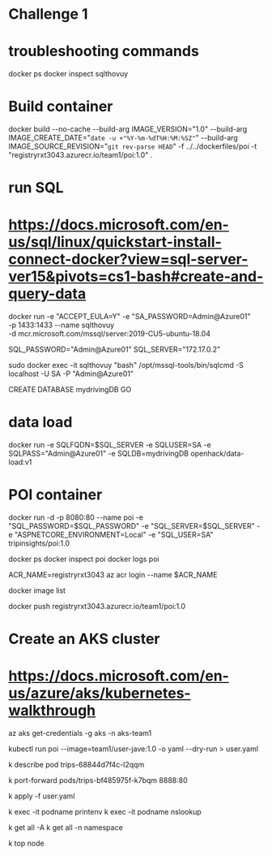 # Challenge 1

# troubleshooting commands

docker ps
docker inspect sqlthovuy

# Build container

docker build --no-cache --build-arg IMAGE_VERSION="1.0" --build-arg IMAGE_CREATE_DATE="`date -u +"%Y-%m-%dT%H:%M:%SZ"`" --build-arg IMAGE_SOURCE_REVISION="`git rev-parse HEAD`" -f ../../dockerfiles/poi -t "registryrxt3043.azurecr.io/team1/poi:1.0" .

# run SQL
# https://docs.microsoft.com/en-us/sql/linux/quickstart-install-connect-docker?view=sql-server-ver15&pivots=cs1-bash#create-and-query-data

docker run -e "ACCEPT_EULA=Y" -e "SA_PASSWORD=Admin@Azure01" \
   -p 1433:1433 --name sqlthovuy \
   -d mcr.microsoft.com/mssql/server:2019-CU5-ubuntu-18.04

SQL_PASSWORD="Admin@Azure01"
SQL_SERVER="172.17.0.2"

sudo docker exec -it sqlthovuy "bash"
/opt/mssql-tools/bin/sqlcmd -S localhost -U SA -P "Admin@Azure01"

CREATE DATABASE mydrivingDB
GO

# data load
docker run -e SQLFQDN=$SQL_SERVER -e SQLUSER=SA -e SQLPASS="Admin@Azure01" -e SQLDB=mydrivingDB openhack/data-load:v1
  
# POI container
docker run -d -p 8080:80 --name poi -e "SQL_PASSWORD=$SQL_PASSWORD" -e "SQL_SERVER=$SQL_SERVER" -e "ASPNETCORE_ENVIRONMENT=Local" -e "SQL_USER=SA" tripinsights/poi:1.0

docker ps
docker inspect poi
docker logs poi

ACR_NAME=registryrxt3043
az acr login --name $ACR_NAME

docker image list

docker push registryrxt3043.azurecr.io/team1/poi:1.0

# Create an AKS cluster
# https://docs.microsoft.com/en-us/azure/aks/kubernetes-walkthrough

az aks get-credentials -g aks -n aks-team1


kubectl run poi --image=team1/user-jave:1.0 -o yaml --dry-run > user.yaml

k describe pod trips-68844d7f4c-l2qqm

k port-forward pods/trips-bf485975f-k7bqm 8888:80

k apply -f user.yaml

k exec -it podname printenv
k exec -it podname nslookup

k get all -A
k get all -n namespace

k top node